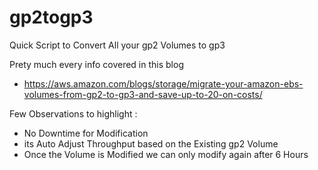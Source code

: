# gp2togp3
Quick Script to Convert All your gp2 Volumes to gp3 

Prety much every info covered in this blog 

- https://aws.amazon.com/blogs/storage/migrate-your-amazon-ebs-volumes-from-gp2-to-gp3-and-save-up-to-20-on-costs/

Few Observations to highlight :

- No Downtime for Modification
- its Auto Adjust Throughput based on the Existing gp2 Volume
- Once the Volume is Modified we can only modify again after 6 Hours

